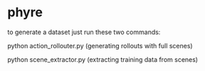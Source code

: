# phyre
to generate a dataset just run these two commands:

python action_rollouter.py
(generating rollouts with full scenes)

python scene_extractor.py
(extracting training data from scenes)
